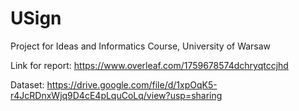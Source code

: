 # USign
Project for Ideas and Informatics Course, University of Warsaw

Link for report: https://www.overleaf.com/1759678574dchryqtccjhd

Dataset: https://drive.google.com/file/d/1xpOqK5-r4JcRDnxWjq9D4cE4pLquCoLq/view?usp=sharing
